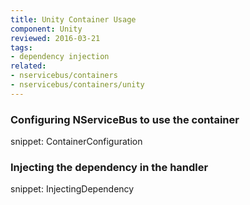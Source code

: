 ```yaml
---
title: Unity Container Usage
component: Unity
reviewed: 2016-03-21
tags:
- dependency injection
related:
- nservicebus/containers
- nservicebus/containers/unity
---
```


### Configuring NServiceBus to use the container

snippet: ContainerConfiguration


### Injecting the dependency in the handler

snippet: InjectingDependency